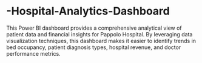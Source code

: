 # -Hospital-Analytics-Dashboard
This Power BI dashboard provides a comprehensive analytical view of patient data and financial insights for Pappolo Hospital. By leveraging data visualization techniques, this dashboard makes it easier to identify trends in bed occupancy, patient diagnosis types, hospital revenue, and doctor performance metrics.
